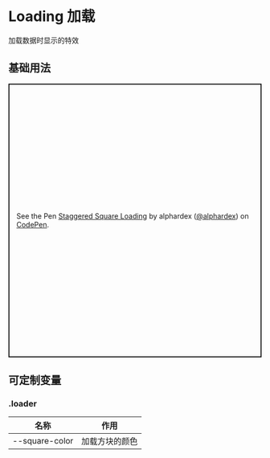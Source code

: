 # Loading 加载

加载数据时显示的特效

## 基础用法

<p class="codepen" data-height="545" data-theme-id="dark" data-default-tab="html,result" data-user="alphardex" data-slug-hash="LYYZZEz" style="height: 545px; box-sizing: border-box; display: flex; align-items: center; justify-content: center; border: 2px solid; margin: 1em 0; padding: 1em;" data-pen-title="Staggered Square Loading">
  <span>See the Pen <a href="https://codepen.io/alphardex/pen/LYYZZEz">
  Staggered Square Loading</a> by alphardex (<a href="https://codepen.io/alphardex">@alphardex</a>)
  on <a href="https://codepen.io">CodePen</a>.</span>
</p>
<script async src="https://static.codepen.io/assets/embed/ei.js"></script>

## 可定制变量

### .loader

| 名称           | 作用           |
| -------------- | -------------- |
| --square-color | 加载方块的颜色 |
